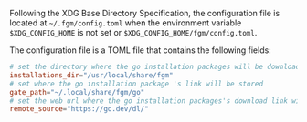 Following the XDG Base Directory Specification,
the configuration file is located at `~/.fgm/config.toml` when the environment variable `$XDG_CONFIG_HOME` is not set or `$XDG_CONFIG_HOME/fgm/config.toml`.

The configuration file is a TOML file that contains the following fields:

```toml
# set the directory where the go installation packages will be downloaded
installations_dir="/usr/local/share/fgm"
# set where the go installation package 's link will be stored
gate_path="~/.local/share/fgm/go"
# set the web url where the go installation packages's download link will be fetched
remote_source="https://go.dev/dl/"
```
